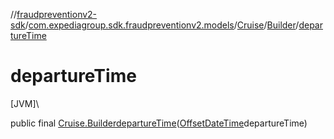 //[fraudpreventionv2-sdk](../../../../index.md)/[com.expediagroup.sdk.fraudpreventionv2.models](../../index.md)/[Cruise](../index.md)/[Builder](index.md)/[departureTime](departure-time.md)

# departureTime

[JVM]\

public final [Cruise.Builder](index.md)[departureTime](departure-time.md)([OffsetDateTime](https://docs.oracle.com/javase/8/docs/api/java/time/OffsetDateTime.html)departureTime)
